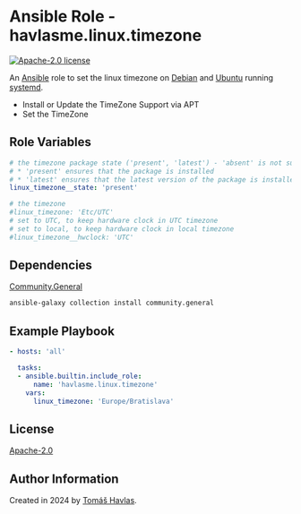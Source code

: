 Ansible Role - havlasme.linux.timezone
======================================

[![Apache-2.0 license][license-image]][license-link]

An [Ansible](https://www.ansible.com/) role to set the linux timezone on [Debian](https://www.debian.org/) and [Ubuntu](https://ubuntu.com/) running [systemd](https://systemd.io/).

- Install or Update the TimeZone Support via APT
- Set the TimeZone

Role Variables
--------------

```yaml
# the timezone package state ('present', 'latest') - 'absent' is not supported
# * 'present' ensures that the package is installed
# * 'latest' ensures that the latest version of the package is installed
linux_timezone__state: 'present'

# the timezone
#linux_timezone: 'Etc/UTC'
# set to UTC, to keep hardware clock in UTC timezone
# set to local, to keep hardware clock in local timezone
#linux_timezone__hwclock: 'UTC'
```

Dependencies
------------

[Community.General](https://docs.ansible.com/ansible/latest/collections/community/general/index.html)

```bash
ansible-galaxy collection install community.general
```

Example Playbook
----------------

```yaml
- hosts: 'all'

  tasks:
  - ansible.builtin.include_role:
      name: 'havlasme.linux.timezone'
    vars:
      linux_timezone: 'Europe/Bratislava'
```

License
-------

[Apache-2.0][license-link]

Author Information
------------------

Created in 2024 by [Tomáš Havlas](https://havlas.me/).


[license-image]: https://img.shields.io/badge/license-Apache2.0-blue.svg?style=flat-square
[license-link]: ../../LICENSE
